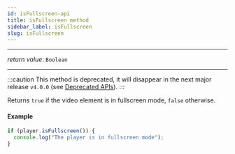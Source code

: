 ```yaml
---
id: isFullscreen-api
title: isFullscreen method
sidebar_label: isFullscreen
slug: isFullscreen
---
```


---

_return value_: `Boolean`

---

:::caution
This method is deprecated, it will disappear in the next major
release `v4.0.0` (see [Deprecated APIs](./deprecated.md)).
:::

Returns `true` if the video element is in fullscreen mode, `false`
otherwise.

#### Example

```js
if (player.isFullscreen()) {
  console.log("The player is in fullscreen mode");
}
```

